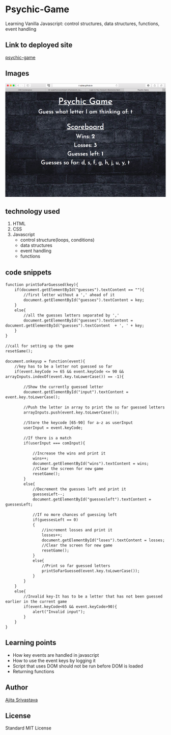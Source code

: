# Psychic-Game

<!-- Put a description of what the project is -->
Learning Vanilla Javascript: control structures, data structures, functions, event handling

## Link to deployed site
<!-- make a link to the deployed site --> 
<!-- [What the user will see](the link to the deployed site) -->
[psychic-game](https://ajitas.github.io/Psychic-Game/)

## Images
<!-- take a picture of the image and add it into the readme  -->
<!-- ![image title](path or link to image) -->
![psychic-game](assets/images/screenshot.png)

## technology used
<!-- make a list of technology used -->
<!-- what you used for this web app, like html css -->

<!-- 
1. First ordered list item
2. Another item
⋅⋅* Unordered sub-list. 
1. Actual numbers don't matter, just that it's a number
⋅⋅1. Ordered sub-list
4. And another item. 
-->
1. HTML
2. CSS
3. Javascript
    * control structure(loops, conditions)
    * data structures
    * event handling
    * functions


## code snippets
<!-- put snippets of code inside ``` ``` so it will look like code -->
<!-- if you want to put blockquotes use a > -->

```
function printSoFarGuessed(key){
    if(document.getElementById("guesses").textContent == ""){
        //first letter without a ',' ahead of it
        document.getElementById("guesses").textContent = key;
    }
    else{
        //all the guesses letters separated by ','
        document.getElementById("guesses").textContent = document.getElementById("guesses").textContent  + ', ' + key;
    }
}

//call for setting up the game
resetGame();

document.onkeyup = function(event){
    //key has to be a letter not guessed so far
    if(event.keyCode >= 65 && event.keyCode <= 90 && arrayInputs.indexOf(event.key.toLowerCase()) == -1){
  
        //Show the currently guessed letter
        document.getElementById("input").textContent = event.key.toLowerCase();

        //Push the letter in array to print the so far guessed letters
        arrayInputs.push(event.key.toLowerCase());

        //Store the keycode [65-90] for a-z as userInput
        userInput = event.keyCode;

        //If there is a match
        if(userInput === comInput){

            //Increase the wins and print it
            wins++;
            document.getElementById("wins").textContent = wins;
            //Clear the screen for new game
            resetGame();
        }
        else{
            //Decrement the guesses left and print it
            guessesLeft--;
            document.getElementById("guessesleft").textContent = guessesLeft;

            //If no more chances of guessing left
            if(guessesLeft == 0)
            {
                //increment losses and print it
                losses++;
                document.getElementById("loses").textContent = losses;
                //Clear the screen for new game
                resetGame();
            }
            else{
                //Print so far guessed letters
                printSoFarGuessed(event.key.toLowerCase());  
            }
        }
    }
    else{
        //Invalid key-It has to be a letter that has not been guessed earlier in the current game
        if(event.keyCode<65 && event.keyCode>90){
            alert("Invalid input");
        }
    }
}
```
## Learning points
* How key events are handled in javascript
* How to use the event keys by logging it
* Script that uses DOM should not be run before DOM is loaded
* Returning functions


## Author 
[Ajita Srivastava](https://github.com/ajitas)

## License
Standard MIT License